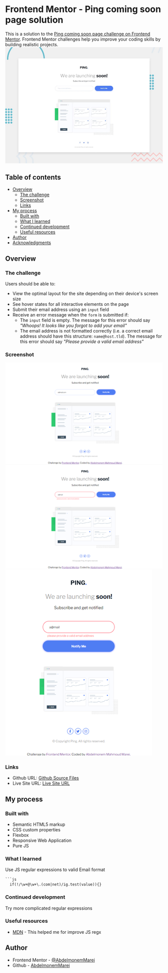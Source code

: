 # Frontend Mentor - Ping coming soon page solution

This is a solution to the [Ping coming soon page challenge on Frontend Mentor](https://www.frontendmentor.io/challenges/ping-single-column-coming-soon-page-5cadd051fec04111f7b848da). Frontend Mentor challenges help you improve your coding skills by building realistic projects. 
![Design preview for the Ping coming soon page coding challenge](./design/desktop-preview.jpg)
## Table of contents

- [Overview](#overview)
  - [The challenge](#the-challenge)
  - [Screenshot](#screenshot)
  - [Links](#links)
- [My process](#my-process)
  - [Built with](#built-with)
  - [What I learned](#what-i-learned)
  - [Continued development](#continued-development)
  - [Useful resources](#useful-resources)
- [Author](#author)
- [Acknowledgments](#acknowledgments)


## Overview

### The challenge

Users should be able to:

- View the optimal layout for the site depending on their device's screen size
- See hover states for all interactive elements on the page
- Submit their email address using an `input` field
- Receive an error message when the `form` is submitted if:
	- The `input` field is empty. The message for this error should say *"Whoops! It looks like you forgot to add your email"*
	- The email address is not formatted correctly (i.e. a correct email address should have this structure: `name@host.tld`). The message for this error should say *"Please provide a valid email address"*

### Screenshot

![Large Screen](./screenshot1.png) 
![Large Screen Error](./screenshot2.png) 
![Small Screen](./screenshot3.png) 


### Links

- Github URL: [Github Source Files](https://github.com/AbdelmonemMarei/Front-End-Mentor-Challenges/tree/main/Newbie/ping-coming-soon-page-master)
- Live Site URL: [Live Site URL](https://abdelmonemmarei.github.io/Front-End-Mentor-Challenges/Newbie/ping-coming-soon-page-master/)

## My process

### Built with

- Semantic HTML5 markup
- CSS custom properties
- Flexbox
- Responsive Web Application
- Pure JS

### What I learned

Use JS regular expressions to valid Email format

```
```js
  if(!/\w+@\w+\.(com|net)/ig.test(value)){}
```


### Continued development

Try more complicated regular expressions


### Useful resources

- [MDN](https://developer.mozilla.org/en-US/docs/Web/JavaScript/Guide/Regular_Expressions) - This helped me for improve JS regx


## Author

- Frontend Mentor - [@AbdelmonemMarei](https://www.frontendmentor.io/profile/AbdelmonemMarei)
- Github - [AbdelmonemMarei](https://github.com/AbdelmonemMarei)

